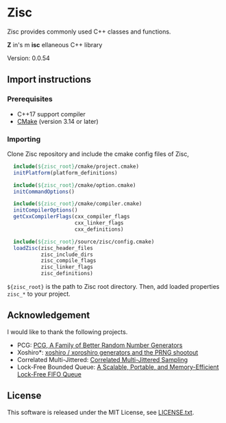 # Zisc #

Zisc provides commonly used C++ classes and functions.

**Z** in's m **isc** ellaneous C++ library

Version: 0.0.54

## Import instructions ##

### Prerequisites ###

* C++17 support compiler
* [CMake](https://cmake.org/) (version 3.14 or later)

### Importing ###

Clone Zisc repository and include the cmake config files of Zisc,

```cmake
  include(${zisc_root}/cmake/project.cmake)
  initPlatform(platform_definitions)

  include(${zisc_root}/cmake/option.cmake)
  initCommandOptions()

  include(${zisc_root}/cmake/compiler.cmake)
  initCompilerOptions()
  getCxxCompilerFlags(cxx_compiler_flags
                      cxx_linker_flags
                      cxx_definitions)

  include(${zisc_root}/source/zisc/config.cmake)
  loadZisc(zisc_header_files
           zisc_include_dirs
           zisc_compile_flags
           zisc_linker_flags
           zisc_definitions)
```

`${zisc_root}` is the path to Zisc root directory.
Then, add loaded properties `zisc_*` to your project.

## Acknowledgement ##

I would like to thank the following projects.

* PCG: [PCG, A Family of Better Random Number Generators](http://www.pcg-random.org/)
* Xoshiro\*: [xoshiro / xoroshiro generators and the PRNG shootout](http://xoshiro.di.unimi.it/)
* Correlated Multi-Jittered: [Correlated Multi-Jittered Sampling](https://graphics.pixar.com/library/MultiJitteredSampling/paper.pdf)
* Lock-Free Bounded Queue: [A Scalable, Portable, and Memory-Efficient Lock-Free FIFO Queue](https://arxiv.org/abs/1908.04511)

## License ##

This software is released under the MIT License,
see [LICENSE.txt](LICENSE.txt).
